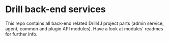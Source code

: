 # Drill back-end services

This repo contains all back-end related Drill4J project parts (admin service, agent, common and plugin API modules).
Have a look at modules' readmes for further info.
